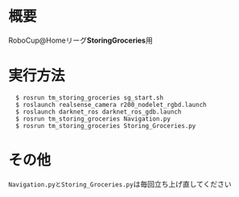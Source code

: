 # 概要  
RoboCup@Homeリーグ**StoringGroceries**用  

# 実行方法  

```
  $ rosrun tm_storing_groceries sg_start.sh  
  $ roslaunch realsense_camera r200_nodelet_rgbd.launch  
  $ roslaunch darknet_ros darknet_ros_gdb.launch  
  $ rosrun tm_storing_groceries Navigation.py  
  $ rosrun tm_storing_groceries Storing_Groceries.py  
```

# その他  
`Navigation.pyとStoring_Groceries.py`は毎回立ち上げ直してください  
